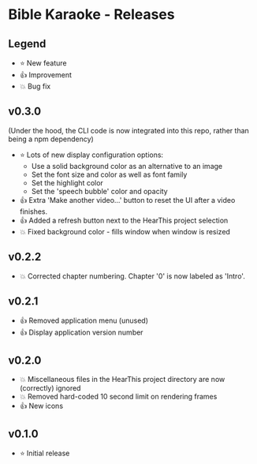 # Bible Karaoke - Releases

## Legend

* :star: New feature
* :thumbsup: Improvement
* :boom: Bug fix

## v0.3.0

(Under the hood, the CLI code is now integrated into this repo, rather than being a npm dependency)

* :star: Lots of new display configuration options:
    * Use a solid background color as an alternative to an image
    * Set the font size and color as well as font family
    * Set the highlight color
    * Set the 'speech bubble' color and opacity
* :thumbsup: Extra 'Make another video...' button to reset the UI after a video finishes.
* :thumbsup: Added a refresh button next to the HearThis project selection
* :boom: Fixed background color - fills window when window is resized

## v0.2.2

* :boom: Corrected chapter numbering. Chapter '0' is now labeled as 'Intro'.

## v0.2.1

* :thumbsup: Removed application menu (unused)
* :thumbsup: Display application version number

## v0.2.0

* :boom: Miscellaneous files in the HearThis project directory are now (correctly) ignored
* :boom: Removed hard-coded 10 second limit on rendering frames
* :thumbsup: New icons

## v0.1.0

* :star: Initial release

